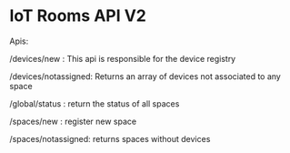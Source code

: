 # IoT Rooms API V2

Apis:

/devices/new : This api is responsible for the device registry

/devices/notassigned: Returns an array of devices not associated to any space

/global/status : return the status of all spaces

/spaces/new : register new space

/spaces/notassigned: returns spaces without devices

